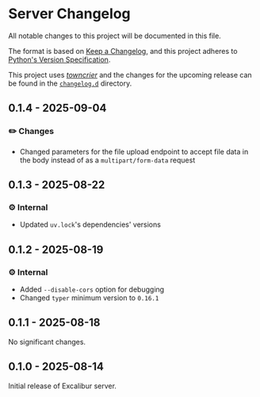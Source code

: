 # Server Changelog

All notable changes to this project will be documented in this file.

The format is based on [Keep a Changelog](https://keepachangelog.com/en/1.1.0/), and this project adheres to [Python's Version Specification](https://packaging.python.org/en/latest/specifications/version-specifiers/).

This project uses [_towncrier_](https://towncrier.readthedocs.io/) and the changes for the upcoming release can be found in the [`changelog.d`](./changelog.d) directory.

<!-- towncrier release notes start -->

## 0.1.4 - 2025-09-04

### ✏️ Changes

- Changed parameters for the file upload endpoint to accept file data in the body instead of as a `multipart/form-data` request


## 0.1.3 - 2025-08-22

### ⚙️ Internal

- Updated `uv.lock`'s dependencies' versions


## 0.1.2 - 2025-08-19

### ⚙️ Internal

- Added `--disable-cors` option for debugging
- Changed `typer` minimum version to `0.16.1`


## 0.1.1 - 2025-08-18

No significant changes.


## 0.1.0 - 2025-08-14

Initial release of Excalibur server.
